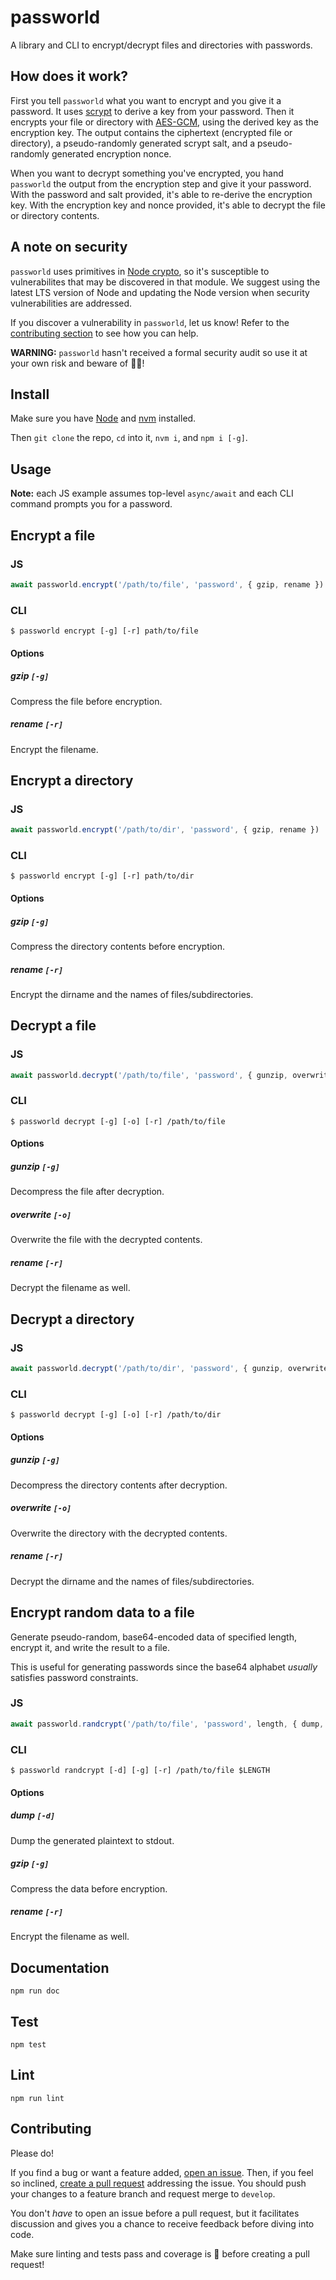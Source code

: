 # passworld

A library and CLI to encrypt/decrypt files and directories with passwords.

## How does it work?

First you tell `passworld` what you want to encrypt and you give it a password. It uses [scrypt](https://en.wikipedia.org/wiki/Scrypt) to derive a key from your password. Then it encrypts your file or directory with [AES-GCM](https://en.wikipedia.org/wiki/Galois/Counter_Mode), using the derived key as the encryption key. The output contains the ciphertext (encrypted file or directory), a pseudo-randomly generated scrypt salt, and a pseudo-randomly generated encryption nonce.

When you want to decrypt something you've encrypted, you hand `passworld` the output from the encryption step and give it your password. With the password and salt provided, it's able to re-derive the encryption key. With the encryption key and nonce provided, it's able to decrypt the file or directory contents.

## A note on security

`passworld` uses primitives in [Node crypto](https://nodejs.org/docs/latest-v10.x/api/crypto.html), so it's susceptible to vulnerabilites that may be discovered in that module. We suggest using the latest LTS version of Node and updating the Node version when security vulnerabilities are addressed.

If you discover a vulnerability in `passworld`, let us know! Refer to the [contributing section](#Contributing) to see how you can help.

**WARNING:** `passworld` hasn't received a formal security audit so use it at your own risk and beware of 🐉🐉!

## Install

Make sure you have [Node](https://nodejs.org/en/download/) and [nvm](https://github.com/nvm-sh/nvm) installed.

Then `git clone` the repo, `cd` into it, `nvm i`, and `npm i [-g]`.

## Usage

**Note:** each JS example assumes top-level `async/await` and each CLI command prompts you for a password.

## Encrypt a file

### JS

```js
await passworld.encrypt('/path/to/file', 'password', { gzip, rename })
```

### CLI

```
$ passworld encrypt [-g] [-r] path/to/file
```

#### Options

##### gzip `[-g]`
Compress the file before encryption.

##### rename `[-r]`
Encrypt the filename.

## Encrypt a directory

### JS

```js
await passworld.encrypt('/path/to/dir', 'password', { gzip, rename })
```

### CLI

```
$ passworld encrypt [-g] [-r] path/to/dir
```

#### Options

##### gzip `[-g]`
Compress the directory contents before encryption.

##### rename `[-r]`
Encrypt the dirname and the names of files/subdirectories.

## Decrypt a file

### JS

```js
await passworld.decrypt('/path/to/file', 'password', { gunzip, overwrite, rename })
```

### CLI

```
$ passworld decrypt [-g] [-o] [-r] /path/to/file
```

#### Options

##### gunzip `[-g]`
Decompress the file after decryption.

##### overwrite `[-o]`
Overwrite the file with the decrypted contents.

##### rename `[-r]`
Decrypt the filename as well.

## Decrypt a directory

### JS

```js
await passworld.decrypt('/path/to/dir', 'password', { gunzip, overwrite, rename })
```

### CLI

```
$ passworld decrypt [-g] [-o] [-r] /path/to/dir
```

#### Options

##### gunzip `[-g]`
Decompress the directory contents after decryption.

##### overwrite `[-o]`
Overwrite the directory with the decrypted contents.

##### rename `[-r]`
Decrypt the dirname and the names of files/subdirectories.

## Encrypt random data to a file

Generate pseudo-random, base64-encoded data of specified length, encrypt it, and write the result to a file.

This is useful for generating passwords since the base64 alphabet *usually* satisfies password constraints.

### JS

```js
await passworld.randcrypt('/path/to/file', 'password', length, { dump, gzip, rename })
```

### CLI

```
$ passworld randcrypt [-d] [-g] [-r] /path/to/file $LENGTH
```

#### Options

##### dump `[-d]`
Dump the generated plaintext to stdout.

##### gzip `[-g]`
Compress the data before encryption.

##### rename `[-r]`
Encrypt the filename as well.

## Documentation

`npm run doc`

## Test

`npm test`

## Lint

`npm run lint`

## Contributing

Please do!

If you find a bug or want a feature added, [open an issue](https://github.com/zbo14/passworld/issues/new). Then, if you feel so inclined, [create a pull request](https://github.com/zbo14/passworld/compare/develop...) addressing the issue. You should push your changes to a feature branch and request merge to `develop`.

You don't *have* to open an issue before a pull request, but it facilitates discussion and gives you a chance to receive feedback before diving into code.

Make sure linting and tests pass and coverage is 💯 before creating a pull request!
